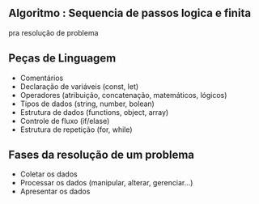## Algoritmo : Sequencia de passos logica e finita
pra resolução de problema 


## Peças de Linguagem 

- Comentários 
- Declaração de variáveis (const, let)
- Operadores (atribuição, concatenação, matemáticos, lógicos)
- Tipos de dados (string, number, bolean)
- Estrutura de dados (functions, object, array)
- Controle de fluxo (if/elase)
- Estrutura de repetição (for, while)

## Fases da resolução de um problema 

- Coletar os dados 
- Processar os dados (manipular, alterar, gerenciar...)
- Apresentar os dados 

